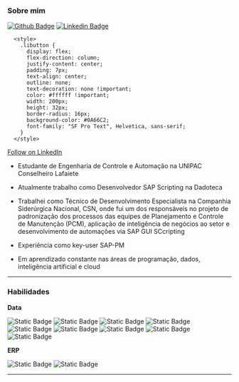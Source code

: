 ### Sobre mim

[![Github Badge](http://img.shields.io/badge/-Github-black?style=flat-square&logo=github&link=https://github.com/David8Fernando/)](https://github.com/David8Fernando/)
[![Linkedin Badge](https://img.shields.io/badge/-LinkedIn-blue?style=flat-square&logo=Linkedin&logoColor=white&link=https://www.linkedin.com/in/davidfernandopereira/)](https://www.linkedin.com/in/davidfernandopereira)


      <style>
        .libutton {
          display: flex;
          flex-direction: column;
          justify-content: center;
          padding: 7px;
          text-align: center;
          outline: none;
          text-decoration: none !important;
          color: #ffffff !important;
          width: 200px;
          height: 32px;
          border-radius: 16px;
          background-color: #0A66C2;
          font-family: "SF Pro Text", Helvetica, sans-serif;
        }
      </style>
<a class="libutton" href="https://www.linkedin.com/comm/mynetwork/discovery-see-all?usecase=PEOPLE_FOLLOWS&followMember=davidfernandopereira" target="_blank">Follow on LinkedIn</a>

- Estudante de Engenharia de Controle e Automação na UNIPAC Conselheiro Lafaiete

- Atualmente trabalho como Desenvolvedor SAP Scripting na Dadoteca

- Trabalhei como Técnico de Desenvolvimento Especialista na Companhia Siderúrgica Nacional, CSN, onde fui um dos responsáveis no projeto de padronização dos processos das equipes de 
Planejamento e Controle de Manutenção (PCM), aplicação de inteligência de negócios ao setor e desenvolvimento de automações via SAP GUI SCcripting

- Experiência como key-user SAP-PM

- Em aprendizado constante nas áreas de programação, dados, inteligência artificial e cloud

---------------------------------------------------------------------------------------------------------
### Habilidades

**Data**

![Static Badge](https://img.shields.io/badge/Qlik_Sense-%23009848?style=plastic&logo=qlik)
![Static Badge](https://img.shields.io/badge/Power_BI-%23F2C811?style=plastic&logo=powerbi&logoColor=black)
![Static Badge](https://img.shields.io/badge/Power_Apps-%23742774?style=plastic&logo=powerapps&logoColor=white)
![Static Badge](https://img.shields.io/badge/Power_Automate-%230066FF?style=plastic&logo=powerautomate&logoColor=white)
![Static Badge](https://img.shields.io/badge/Microsoft_Sharepoint-%230078D4?logo=microsoftsharepoint&logoColor=white)
![Static Badge](https://img.shields.io/badge/Microsoft_Azure-%230078D4?style=plastic&logo=microsoftazure&logoColor=white)
![Static Badge](https://img.shields.io/badge/Python-%233776AB?style=plastic&logo=python&logoColor=yellow)
![Static Badge](https://img.shields.io/badge/Jupyter-%23F37626?style=plastic&logo=jupyter&logoColor=black)
![Static Badge](https://img.shields.io/badge/Mysql-%234479A1?style=plastic&logo=mysql&logoColor=black)



**ERP**

![Static Badge](https://img.shields.io/badge/SAP_PM-%230FAAFF?style=plastic&logo=sap&logoColor=white)
![Static Badge](https://img.shields.io/badge/SAP_MM-%230FAAFF?style=plastic&logo=sap&logoColor=white)

---------------------------------------------------------------------------------------------------------

